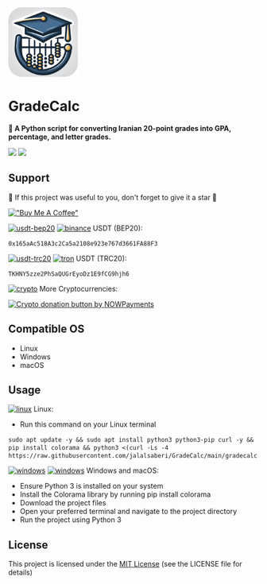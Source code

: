 <img width="140" height="140"  alt="GradeCalc" src="https://github.com/jalalsaberi/GradeCalc/blob/main/GradeCalc.png">

# GradeCalc

**🧮 A Python script for converting Iranian 20-point grades into GPA, percentage, and letter grades.**

[![](https://img.shields.io/badge/Version-v1.0.0-blue)](https://github.com/jalalsaberi/GradeCalc/releases)
[![](https://img.shields.io/badge/Licence-MIT-green)](https://github.com/jalalsaberi/GradeCalc?tab=MIT-1-ov-file)


## Support

🌟 If this project was useful to you, don't forget to give it a star 🌟

[!["Buy Me A Coffee"](https://www.buymeacoffee.com/assets/img/custom_images/orange_img.png)](https://nowpayments.io/donation/jalalsaberi)

[<img width="15" height="15"  alt="usdt-bep20" src="https://cryptocurrencyliveprices.com/img/usdt-tether.png">](https://github.com/jalalsaberi/GradeCalc/) [<img width="15" height="15" alt="binance" src="https://www.svgrepo.com/show/366901/bnb.svg">](https://github.com/jalalsaberi/GradeCalc/) USDT (BEP20):
```
0x165aAc518A3c2Ca5a2108e923e767d3661FA88F3
```
[<img width="15" height="15"  alt="usdt-trc20" src="https://cryptocurrencyliveprices.com/img/usdt-tether.png">](https://github.com/jalalsaberi/GradeCalc/) [<img width="15" height="15" alt="tron" src="https://www.svgrepo.com/show/428646/tron-crypto.svg">](https://github.com/jalalsaberi/GradeCalc/) USDT (TRC20):
```
TKHNY5zze2PhSaQUGrEyoDz1E9fCG9hjh6
```

[<img width="18" height="18"  alt="crypto" src="https://img.icons8.com/fluency/48/exchange-money-ethereum.png">](https://nowpayments.io/donation/jalalsaberi) More Cryptocurrencies:

<a href="https://nowpayments.io/donation?api_key=D8PCVB0-GRN4ZKB-HE7GFGC-84QRXA5&source=lk_donation&medium=referral" target="_blank">
     <img width="200" src="https://nowpayments.io/images/embeds/donation-button-white.svg" alt="Crypto donation button by NOWPayments">
</a>

## Compatible OS

- Linux
- Windows
- macOS

## Usage

[<img width="16" height="16" alt="linux" src="https://img.icons8.com/color/48/linux--v1.png">](https://github.com/jalalsaberi/GradeCalc/) Linux:

- Run this command on your Linux terminal

```
sudo apt update -y && sudo apt install python3 python3-pip curl -y && pip install colorama && python3 <(curl -Ls -4 https://raw.githubusercontent.com/jalalsaberi/GradeCalc/main/gradecalc.py)
```

[<img width="16" height="16" alt="windows" src="https://img.icons8.com/fluency/48/windows-10.png">](https://github.com/jalalsaberi/GradeCalc/) [<img width="16" height="16" alt="windows" src="https://img.icons8.com/color/48/mac-logo.png">](https://github.com/jalalsaberi/GradeCalc/) Windows and macOS:

- Ensure Python 3 is installed on your system
- Install the Colorama library by running pip install colorama
- Download the project files
- Open your preferred terminal and navigate to the project directory
- Run the project using Python 3

## License

This project is licensed under the [MIT License](https://github.com/jalalsaberi/GradeCalc?tab=MIT-1-ov-file) (see the LICENSE file for details)

